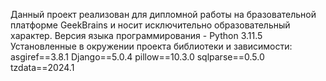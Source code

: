 Данный проект реализован для дипломной работы на бразовательной платформе GeekBrains и носит исключительно образовательный характер.
Версия языка программирования - Python 3.11.5
Установленные в окружении проекта библиотеки и зависимости:
    asgiref==3.8.1
    Django==5.0.4
    pillow==10.3.0
    sqlparse==0.5.0
    tzdata==2024.1